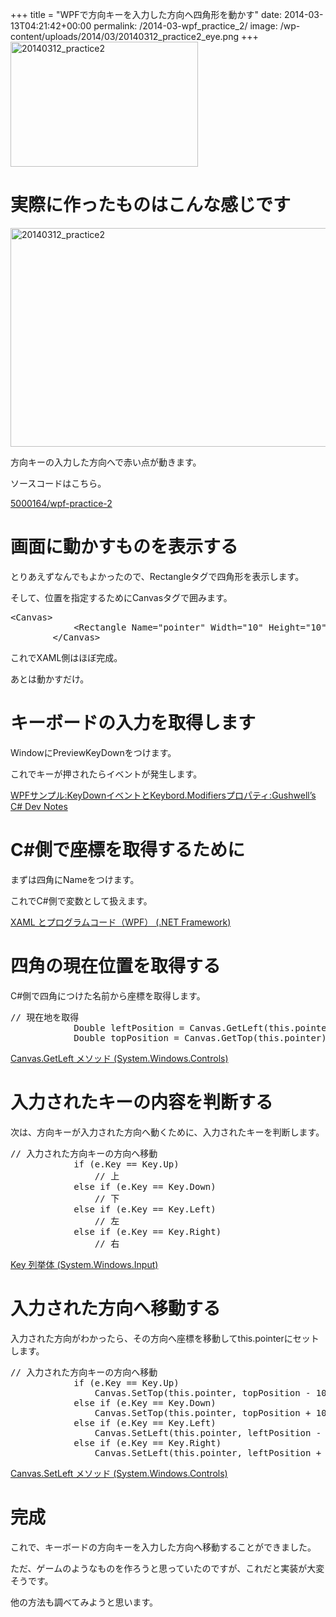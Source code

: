 +++
title = "WPFで方向キーを入力した方向へ四角形を動かす"
date: 2014-03-13T04:21:42+00:00
permalink: /2014-03-wpf_practice_2/
image: /wp-content/uploads/2014/03/20140312_practice2_eye.png
+++
<img src="http://5000164.jp/wp-content/uploads/2014/03/20140312_practice2-300x200.png" alt="20140312_practice2" width="300" height="200" class="aligncenter size-medium wp-image-1150" srcset="http://5000164.jp/wp-content/uploads/2014/03/20140312_practice2-300x200.png 300w, http://5000164.jp/wp-content/uploads/2014/03/20140312_practice2.png 525w" sizes="(max-width: 300px) 100vw, 300px" />

# 実際に作ったものはこんな感じです

<img src="http://5000164.jp/wp-content/uploads/2014/03/20140312_practice2.png" alt="20140312_practice2" width="525" height="350" class="aligncenter size-full wp-image-1150" srcset="http://5000164.jp/wp-content/uploads/2014/03/20140312_practice2.png 525w, http://5000164.jp/wp-content/uploads/2014/03/20140312_practice2-300x200.png 300w" sizes="(max-width: 525px) 100vw, 525px" />

方向キーの入力した方向へで赤い点が動きます。
  
ソースコードはこちら。
  
[5000164/wpf-practice-2](https://github.com/5000164/wpf-practice-2)

# 画面に動かすものを表示する

とりあえずなんでもよかったので、Rectangleタグで四角形を表示します。
  
そして、位置を指定するためにCanvasタグで囲みます。

<pre class="brush: xml; title: ; notranslate" title="">&lt;Canvas&gt;
            &lt;Rectangle Name="pointer" Width="10" Height="10" Fill="Red" Canvas.Left="0" Canvas.Top="0" /&gt;
        &lt;/Canvas&gt;
</pre>

これでXAML側はほぼ完成。
  
あとは動かすだけ。

# キーボードの入力を取得します

WindowにPreviewKeyDownをつけます。
  
これでキーが押されたらイベントが発生します。

[WPFサンプル:KeyDownイベントとKeybord.Modifiersプロパティ:Gushwell&#8217;s C# Dev Notes](http://gushwell.ldblog.jp/archives/52318833.html)

# C#側で座標を取得するために

まずは四角にNameをつけます。
  
これでC#側で変数として扱えます。

[XAML とプログラムコード（WPF） (.NET Framework)](http://ufcpp.net/study/dotnet/wpf_xamlcode.html)

# 四角の現在位置を取得する

C#側で四角につけた名前から座標を取得します。

<pre class="brush: csharp; title: ; notranslate" title="">// 現在地を取得
            Double leftPosition = Canvas.GetLeft(this.pointer);
            Double topPosition = Canvas.GetTop(this.pointer);
</pre>

[Canvas.GetLeft メソッド (System.Windows.Controls)](http://msdn.microsoft.com/ja-jp/library/system.windows.controls.canvas.getleft(v=vs.110).aspx)

# 入力されたキーの内容を判断する

次は、方向キーが入力された方向へ動くために、入力されたキーを判断します。

<pre class="brush: csharp; title: ; notranslate" title="">// 入力された方向キーの方向へ移動
            if (e.Key == Key.Up)
                // 上
            else if (e.Key == Key.Down)
                // 下
            else if (e.Key == Key.Left)
                // 左
            else if (e.Key == Key.Right)
                // 右
</pre>

[Key 列挙体 (System.Windows.Input)](http://msdn.microsoft.com/ja-jp/library/system.windows.input.key(v=vs.110).aspx)

# 入力された方向へ移動する

入力された方向がわかったら、その方向へ座標を移動してthis.pointerにセットします。

<pre class="brush: csharp; title: ; notranslate" title="">// 入力された方向キーの方向へ移動
            if (e.Key == Key.Up)
                Canvas.SetTop(this.pointer, topPosition - 10);
            else if (e.Key == Key.Down)
                Canvas.SetTop(this.pointer, topPosition + 10);
            else if (e.Key == Key.Left)
                Canvas.SetLeft(this.pointer, leftPosition - 10);
            else if (e.Key == Key.Right)
                Canvas.SetLeft(this.pointer, leftPosition + 10);
</pre>

[Canvas.SetLeft メソッド (System.Windows.Controls)](http://msdn.microsoft.com/ja-jp/library/system.windows.controls.canvas.setleft(v=vs.110).aspx)

# 完成

これで、キーボードの方向キーを入力した方向へ移動することができました。
  
ただ、ゲームのようなものを作ろうと思っていたのですが、これだと実装が大変そうです。
  
他の方法も調べてみようと思います。